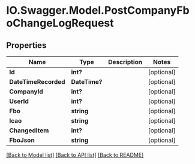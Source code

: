 # IO.Swagger.Model.PostCompanyFboChangeLogRequest
## Properties

Name | Type | Description | Notes
------------ | ------------- | ------------- | -------------
**Id** | **int?** |  | [optional] 
**DateTimeRecorded** | **DateTime?** |  | [optional] 
**CompanyId** | **int?** |  | [optional] 
**UserId** | **int?** |  | [optional] 
**Fbo** | **string** |  | [optional] 
**Icao** | **string** |  | [optional] 
**ChangedItem** | **int?** |  | [optional] 
**FboJson** | **string** |  | [optional] 

[[Back to Model list]](../README.md#documentation-for-models) [[Back to API list]](../README.md#documentation-for-api-endpoints) [[Back to README]](../README.md)

